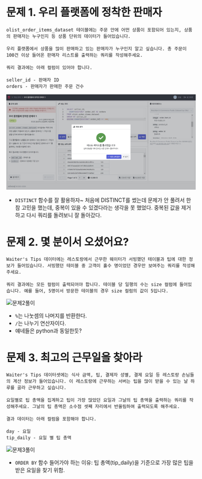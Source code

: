 # 문제 1. 우리 플랫폼에 정착한 판매자

```
olist_order_items_dataset 테이블에는 주문 안에 어떤 상품이 포함되어 있는지, 상품의 판매자는 누구인지 등 상품 단위의 데이터가 들어있습니다.

우리 플랫폼에서 상품을 많이 판매하고 있는 판매자가 누구인지 알고 싶습니다. 총 주문이 100건 이상 들어온 판매자 리스트를 출력하는 쿼리를 작성해주세요.

쿼리 결과에는 아래 컬럼이 있어야 합니다.

seller_id - 판매자 ID
orders - 판매자가 판매한 주문 건수
```

![문제1풀이](https://github.com/bird-one-00/sql_til/blob/main/SQL/img/%EC%8A%A4%ED%81%AC%EB%A6%B0%EC%83%B7%202024-10-01%20081732.png)

- `DISTINCT` 함수를 잘 활용하자~
처음에 DISTINCT를 썼는데 문제가 안 풀려서 한참 고민을 했는데, 중복이 있을 수 있겠다라는 생각을 못 했었다. 중복된 값을 제거하고 다시 쿼리를 돌려보니 잘 돌아갔다.

# 문제 2. 몇 분이서 오셨어요?

```
Waiter's Tips 데이터에는 레스토랑에서 근무한 웨이터가 서빙했던 테이블과 팁에 대한 정보가 들어있습니다. 서빙했던 테이블 중 고객이 홀수 명이었던 경우만 보여주는 쿼리를 작성해주세요.

쿼리 결과에는 모든 컬럼이 출력되어야 합니다. 테이블 당 일행의 수는 size 컬럼에 들어있습니다. 예를 들어, 5명이서 방문한 테이블의 경우 size 컬럼의 값이 5입니다.
```

![문제2풀이]()

- `%`는 나눗셈의 나머지를 반환한다.
- `/`는 나누기 연산자이다.
- 얘네들은 python과 동일한듯?

# 문제 3. 최고의 근무일을 찾아라

```
Waiter's Tips 데이터셋에는 식사 금액, 팁, 결제자 성별, 결제 요일 등 레스토랑 손님들의 계산 정보가 들어있습니다. 이 레스토랑에 근무하는 서버는 팁을 많이 받을 수 있는 날 하루를 골라 근무하고 싶습니다.

요일별로 팁 총액을 집계하고 팁이 가장 많았던 요일과 그날의 팁 총액을 출력하는 쿼리를 작성해주세요. 그날의 팁 총액은 소수점 셋째 자리에서 반올림하여 출력되도록 해주세요.

결과 데이터는 아래 컬럼을 포함해야 합니다.

day - 요일
tip_daily - 요일 별 팁 총액
```

![문제3풀이]()

- `ORDER BY` 함수 들어가야 하는 이유: 팁 총액(tip_daily)을 기준으로 가장 많은 팁을 받은 요일을 찾기 위함.
